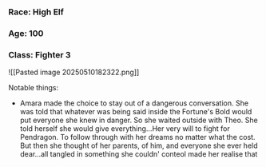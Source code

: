 ### Race: High Elf
### Age: 100
### Class: Fighter 3


![[Pasted image 20250510182322.png]]

Notable things:
- Amara made the choice to stay out of a dangerous conversation. She was told that whatever was being said inside the Fortune's Bold would put everyone she knew in danger. So she waited outside with Theo. She told herself she would give everything...Her very will to fight for Pendragon. To follow through with her dreams no matter what the cost. But then she thought of her parents, of him, and everyone she ever held dear...all tangled in something she couldn' conteol made her realise that